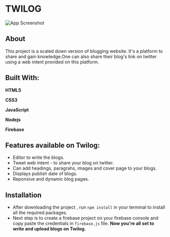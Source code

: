 # TWILOG

![App Screenshot](https://res.cloudinary.com/dctlaz4pb/image/upload/v1643836423/twilog-ss_lqn2zp.png)

## About

This project is a scaled down version of blogging website.
It's a platform to share and gain knowledge.One can also share their blog's link on twitter using a web intent provided on this platform.

## Built With:

**HTML5**

**CSS3**

**JavaScript**

**Nodejs**

**Firebase**

## Features available on Twilog:

- Editor to write the blogs.
- Tweet web intent - to share your blog on twitter.
- Can add headings, paragrahs, images and cover page to your blogs.
- Displays publish date of blogs.
- Reponsive and dynamic blog pages.

## Installation

- After downloading the project , run `npm install` in your terminal to install all the required packages.
- Next step is to create a firebase project on your firebase console and copy paste the credentials in `firebase.js` file.
  **Now you're all set to write and upload blogs on Twilog.**
